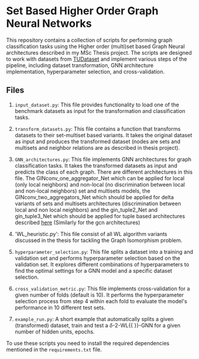 # Set Based Higher Order Graph Neural Networks

This repository contains a collection of scripts for performing graph classification tasks using the Higher order (multi)set based Graph Neural architectures described in my MSc Thesis project. The scripts are designed to work with datasets from [TUDataset](https://chrsmrrs.github.io/datasets/) and implement various steps of the pipeline, including dataset transformation, GNN architecture implementation, hyperparameter selection, and cross-validation.

## Files

1. `input_dataset.py`: This file provides functionality to load one of the benchmark datasets as input for the transformation and classification tasks.

2. `transform_datasets.py`: This file contains a function that transforms datasets to their set-multiset based variants. It takes the original dataset as input and produces the transformed dataset (nodes are sets and multisets and neighbor relations are as described in thesis project). 

3. `GNN_architectures.py`: This file implements GNN architectures for graph classification tasks. It takes the transformed datasets as input and predicts the class of each graph. There are different architectures in this file. The GINconv_one_aggregator_Net which can be applied for local (only local neighbors) and non-local (no discrimination between local and non-local neighbors) set and multisets models, the GINconv_two_aggregators_Net which should be applied for delta variants of sets and multisets architectures (discrimination between local and non local neighbors) and the gin_tuple2_Net and gin_tuple3_Net which should be applied for tuple based architectures described [here](https://arxiv.org/abs/1904.01543) (Similarly for the gcn architectures)

4. 'WL_heuristic.py': This file consist of all WL algorithm variants discussed in the thesis for tackling the Graph Isomorphism problem.

5. `hyperparameter_selection.py`: This file splits a dataset into a training and validation set and performs hyperparameter selection based on the validation set. It explores different combinations of hyperparameters to find the optimal settings for a GNN model and a specific dataset selection.

6. `cross_validation_metric.py`: This file implements cross-validation for a given number of folds (default is 10). It performs the hyperparameter selection process from step 4 within each fold to evaluate the model's performance in 10 different test sets.

7. `example_run.py`: A short example that automatically splits a given (transformed) dataset, train and test a $\delta$-2-WL{{ }}-GNN  for a given number of hidden units, epochs.


To use these scripts you need to install the required dependencies mentioned in the `requirements.txt` file.
